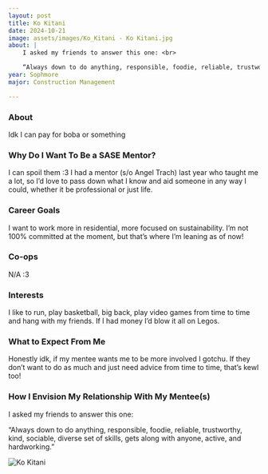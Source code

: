 ```yaml
---
layout: post
title: Ko Kitani 
date: 2024-10-21
image: assets/images/Ko_Kitani - Ko Kitani.jpg
about: |
    I asked my friends to answer this one: <br>

    “Always down to do anything, responsible, foodie, reliable, trustworthy, kind, sociable, diverse set of skills, gets along with anyone, active, and hardworking.” 
year: Sophmore
major: Construction Management

---
```


### About

Idk I can pay for boba or something

### Why Do I Want To Be a SASE Mentor?

I can spoil them :3 I had a mentor (s/o Angel Trach) last year who taught me a lot, so I’d love to pass down what I know and aid someone in any way I could, whether it be professional or just life.

### Career Goals

I want to work more in residential, more focused on sustainability. I’m not 100% committed at the moment, but that’s where I’m leaning as of now!

### Co-ops

N/A :3

### Interests

I like to run, play basketball, big back, play video games from time to time and hang with my friends. If I had money I’d blow it all on Legos.

### What to Expect From Me

Honestly idk, if my mentee wants me to be more involved I gotchu. If they don’t want to do as much and just need advice from time to time, that’s kewl too!

### How I Envision My Relationship With My Mentee(s) 

I asked my friends to answer this one:

“Always down to do anything, responsible, foodie, reliable, trustworthy, kind, sociable, diverse set of skills, gets along with anyone, active, and hardworking.” 

<div class="text-center my-5">
    <img src="https://sase-drexel.github.io/mentorship-2024/assets/images/Ko_Kitani - Ko Kitani.jpg" alt="Ko Kitani" class="rounded post-img" />
</div>
